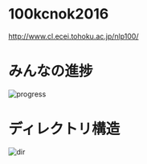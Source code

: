 # 100kcnok2016
http://www.cl.ecei.tohoku.ac.jp/nlp100/

# みんなの進捗
![progress](https://github.com/tmu-nlp/100kcnok2016/blob/master/progress.png)

# ディレクトリ構造
![dir](https://github.com/tmu-nlp/100kcnok2016/blob/master/dir.png)
